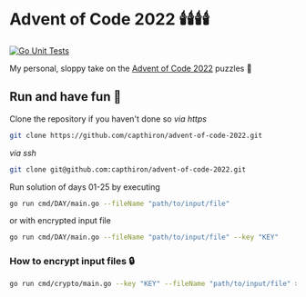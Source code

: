 # Advent of Code 2022 🕯️🕯️🕯️🕯️ 
[![Go Unit Tests](https://github.com/capthiron/advent-of-code-2022/actions/workflows/go.yml/badge.svg)](https://github.com/capthiron/advent-of-code-2022/actions/workflows/go.yml)

My personal, sloppy take on the [Advent of Code 2022](https://adventofcode.com/) puzzles 🫠

## Run and have fun 🦌

Clone the repository if you haven't done so
*via https*
```bash
git clone https://github.com/capthiron/advent-of-code-2022.git
```
*via ssh*
```bash
git clone git@github.com:capthiron/advent-of-code-2022.git
```

Run solution of days 01-25 by executing
```bash
go run cmd/DAY/main.go --fileName "path/to/input/file"
```

or with encrypted input file

```bash
go run cmd/DAY/main.go --fileName "path/to/input/file" --key "KEY"
```

### How to encrypt input files 🔒

```bash
go run cmd/crypto/main.go --key "KEY" --fileName "path/to/input/file" > <path/to/encrypted/input/file>
```
